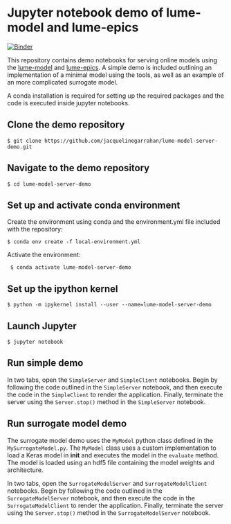 # Jupyter notebook demo of lume-model and lume-epics

[![Binder](https://mybinder.org/badge_logo.svg)](https://mybinder.org/v2/gh/jacquelinegarrahan/lume-model-server-demo/master?urlpath=/proxy/5006/surrogate_model_client)

This repository contains demo notebooks for serving online models using the [lume-model](https://github.com/slaclab/lume-model) and [lume-epics](https://github.com/slaclab/lume-epics). A simple demo is included outlining an implementation of a minimal model using the tools, as well as an example of an more complicated surrogate model.

A conda installation is required for setting up the required packages and the code is executed inside jupyter notebooks.

## Clone the demo repository

``` $ git clone https://github.com/jacquelinegarrahan/lume-model-server-demo.git ```

## Navigate to the demo repository

``` $ cd lume-model-server-demo ```

## Set up and activate conda environment

Create the environment using conda and the environment.yml file included with the repository:

``` $ conda env create -f local-environment.yml ```

Activate the environment:

``` $ conda activate lume-model-server-demo```

## Set up the ipython kernel

```$ python -m ipykernel install --user --name=lume-model-server-demo ```

## Launch Jupyter

``` $ jupyter notebook ```

## Run simple demo

In two tabs, open the `SimpleServer` and `SimpleClient` notebooks. Begin by following the code outlined in the `SimpleServer` notebook, and then execute the code in the `SimpleClient` to render the application. Finally, terminate the server using the `Server.stop()` method in the `SimpleServer` notebook.

## Run surrogate model demo

The surrogate model demo uses the `MyModel` python class defined in the `MySurrogateModel.py`. The `MyModel` class uses a custom implementation to load a Keras model in __init__ and executes the model in the `evaluate` method. The model is loaded using an hdf5 file containing the model weights and architecture.

In two tabs, open the `SurrogateModelServer` and `SurrogateModelClient` notebooks. Begin by following the code outlined in the `SurrogateModelServer` notebook, and then execute the code in the `SurrogateModelClient` to render the application. Finally, terminate the server using the `Server.stop()` method in the `SurrogateModelServer` notebook.
